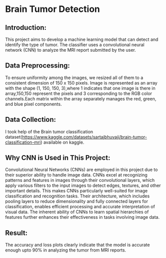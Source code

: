 # Brain Tumor Detection

## Introduction:
This project aims to develop a machine learning model that can detect and identify the type of tumor. The classifier uses a convolutional neural network (CNN) to analyze the MRI report submitted by the user.

## Data Preprocessing:
To ensure uniformity among the images, we resized all of them to a consistent dimension of 150 x 150 pixels. Image is represented as an array with the shape (1, 150, 150, 3),where 1 indicates that one image is there in array,150,150 represent the pixels and 3 corresponding to the RGB color channels.Each matrix within the array separately manages the red, green, and blue pixel components.

## Data Collection:
I took help of the Brain tumor classification dataset(https://www.kaggle.com/datasets/sartajbhuvaji/brain-tumor-classification-mri) available on kaggle. 

## Why CNN is Used in This Project:
Convolutional Neural Networks (CNNs) are employed in this project due to their superior ability to handle image data. CNNs excel at recognizing patterns and features in images through their convolutional layers, which apply various filters to the input images to detect edges, textures, and other important details. This makes CNNs particularly well-suited for image classification and recognition tasks. Their architecture, which includes pooling layers to reduce dimensionality and fully connected layers for classification, enables efficient processing and accurate interpretation of visual data. The inherent ability of CNNs to learn spatial hierarchies of features further enhances their effectiveness in tasks involving image data.

## Result:
The accuracy and loss plots clearly indicate that the model is accurate enough upto 90% in analyzing the tumor from MRI reports.

 

